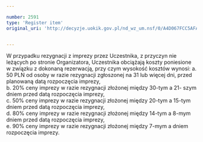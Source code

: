 ```yaml
---

number: 2591
type: 'Register item'
original_uri: 'http://decyzje.uokik.gov.pl/nd_wz_um.nsf/0/A4D067FCC5AFA646C125791E003A8306?OpenDocument'


---
```


W przypadku rezygnacji z imprezy przez Uczestnika, z przyczyn nie leżących po stronie Organizatora, Uczestnika obciążają koszty poniesione w związku z dokonaną rezerwacją, przy czym wysokość kosztów wynosi: 
a. 50 PLN od osoby w razie rezygnacji zgłoszonej na 31 lub więcej dni, przed planowaną datą rozpoczęcia imprezy,   
b. 20% ceny imprezy w razie rezygnacji złożonej między 30-tym a 21- szym dniem przed datą rozpoczęcia imprezy,    
c. 50% ceny imprezy w razie rezygnacji złożonej między 20-tym a 15-tym dniem przed datą rozpoczęcia imprezy,  
d. 80% ceny imprezy w razie rezygnacji złożonej między 14-tym a 8-mym dniem przed datą rozpoczęcia imprezy,     
e. 90% ceny imprezy w razie rezygnacji złożonej między 7-mym a dniem rozpoczęcia imprezy.
